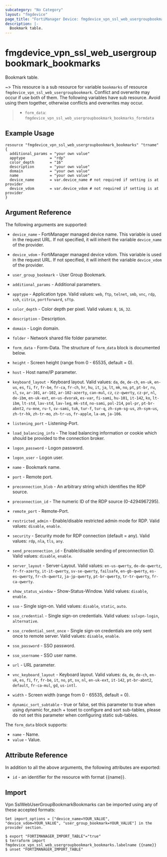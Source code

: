 ```yaml
---
subcategory: "No Category"
layout: "fmgdevice"
page_title: "FortiManager Device: fmgdevice_vpn_ssl_web_usergroupbookmark_bookmarks"
description: |-
  Bookmark table.
---
```


# fmgdevice_vpn_ssl_web_usergroupbookmark_bookmarks
Bookmark table.

~> This resource is a sub resource for variable `bookmarks` of resource `fmgdevice_vpn_ssl_web_usergroupbookmark`. Conflict and overwrite may occur if use both of them.
The following variables have sub resource. Avoid using them together, otherwise conflicts and overwrites may occur.
>- `form_data`: `fmgdevice_vpn_ssl_web_usergroupbookmark_bookmarks_formdata`



## Example Usage

```hcl
resource "fmgdevice_vpn_ssl_web_usergroupbookmark_bookmarks" "trname" {
  additional_params = "your own value"
  apptype           = "rdp"
  color_depth       = "16"
  description       = "your own value"
  domain            = "your own value"
  name              = "your own value"
  device_name       = var.device_name # not required if setting is at provider
  device_vdom       = var.device_vdom # not required if setting is at provider
}
```

## Argument Reference


The following arguments are supported:

* `device_name` - FortiManager managed device name. This variable is used in the request URL. If not specified, it will inherit the variable `device_name` of the provider.
* `device_vdom` - FortiManager managed device vdom. This variable is used in the request URL. If not specified, it will inherit the variable `device_vdom` of the provider.
* `user_group_bookmark` - User Group Bookmark.

* `additional_params` - Additional parameters.
* `apptype` - Application type. Valid values: `web`, `ftp`, `telnet`, `smb`, `vnc`, `rdp`, `ssh`, `citrix`, `portforward`, `sftp`.

* `color_depth` - Color depth per pixel. Valid values: `8`, `16`, `32`.

* `description` - Description.
* `domain` - Login domain.
* `folder` - Network shared file folder parameter.
* `form_data` - Form-Data. The structure of `form_data` block is documented below.
* `height` - Screen height (range from 0 - 65535, default = 0).
* `host` - Host name/IP parameter.
* `keyboard_layout` - Keyboard layout. Valid values: `da`, `de`, `de-ch`, `en-uk`, `en-us`, `es`, `fi`, `fr`, `fr-be`, `fr-ca`, `fr-ch`, `hr`, `hu`, `it`, `ja`, `lt`, `mk`, `no`, `pt`, `pt-br`, `ru`, `sl`, `sv`, `ar-101`, `ar-102`, `ar-102-azerty`, `can-mul`, `cz`, `cz-qwerty`, `cz-pr`, `nl`, `de-ibm`, `en-uk-ext`, `en-us-dvorak`, `es-var`, `fi-sami`, `hu-101`, `it-142`, `ko`, `lt-ibm`, `lt-std`, `lav-std`, `lav-leg`, `mk-std`, `no-sami`, `pol-214`, `pol-pr`, `pt-br-abnt2`, `ru-mne`, `ru-t`, `sv-sami`, `tuk`, `tur-f`, `tur-q`, `zh-sym-sg-us`, `zh-sym-us`, `zh-tr-hk`, `zh-tr-mo`, `zh-tr-us`, `fr-apple`, `la-am`, `ja-106`.

* `listening_port` - Listening-Port.
* `load_balancing_info` - The load balancing information or cookie which should be provided to the connection broker.
* `logon_password` - Logon password.
* `logon_user` - Logon user.
* `name` - Bookmark name.
* `port` - Remote port.
* `preconnection_blob` - An arbitrary string which identifies the RDP source.
* `preconnection_id` - The numeric ID of the RDP source (0-4294967295).
* `remote_port` - Remote-Port.
* `restricted_admin` - Enable/disable restricted admin mode for RDP. Valid values: `disable`, `enable`.

* `security` - Security mode for RDP connection (default = any). Valid values: `rdp`, `nla`, `tls`, `any`.

* `send_preconnection_id` - Enable/disable sending of preconnection ID. Valid values: `disable`, `enable`.

* `server_layout` - Server-Layout. Valid values: `en-us-qwerty`, `de-de-qwertz`, `fr-fr-azerty`, `it-it-qwerty`, `sv-se-qwerty`, `failsafe`, `en-gb-qwerty`, `es-es-qwerty`, `fr-ch-qwertz`, `ja-jp-qwerty`, `pt-br-qwerty`, `tr-tr-qwerty`, `fr-ca-qwerty`.

* `show_status_window` - Show-Status-Window. Valid values: `disable`, `enable`.

* `sso` - Single sign-on. Valid values: `disable`, `static`, `auto`.

* `sso_credential` - Single sign-on credentials. Valid values: `sslvpn-login`, `alternative`.

* `sso_credential_sent_once` - Single sign-on credentials are only sent once to remote server. Valid values: `disable`, `enable`.

* `sso_password` - SSO password.
* `sso_username` - SSO user name.
* `url` - URL parameter.
* `vnc_keyboard_layout` - Keyboard layout. Valid values: `da`, `de`, `de-ch`, `en-uk`, `es`, `fi`, `fr`, `fr-be`, `it`, `no`, `pt`, `sv`, `nl`, `en-uk-ext`, `it-142`, `pt-br-abnt2`, `default`, `fr-ca-mul`, `gd`, `us-intl`.

* `width` - Screen width (range from 0 - 65535, default = 0).
* `dynamic_sort_subtable` - true or false, set this parameter to true when using dynamic for_each + toset to configure and sort sub-tables, please do not set this parameter when configuring static sub-tables.

The `form_data` block supports:

* `name` - Name.
* `value` - Value.


## Attribute Reference

In addition to all the above arguments, the following attributes are exported:
* `id` - an identifier for the resource with format {{name}}.

## Import

Vpn SslWebUserGroupBookmarkBookmarks can be imported using any of these accepted formats:
```
Set import_options = ["device_name=YOUR_VALUE", "device_vdom=YOUR_VALUE", "user_group_bookmark=YOUR_VALUE"] in the provider section.

$ export "FORTIMANAGER_IMPORT_TABLE"="true"
$ terraform import fmgdevice_vpn_ssl_web_usergroupbookmark_bookmarks.labelname {{name}}
$ unset "FORTIMANAGER_IMPORT_TABLE"
```

